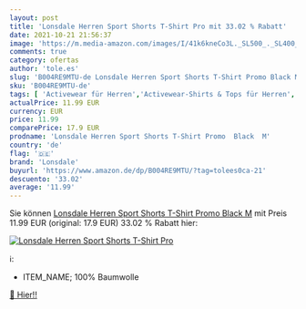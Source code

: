 ```yaml
---
layout: post
title: 'Lonsdale Herren Sport Shorts T-Shirt Pro mit 33.02 % Rabatt'
date: 2021-10-21 21:56:37
image: 'https://m.media-amazon.com/images/I/41k6kneCo3L._SL500_._SL400_.jpg'
comments: true
category: ofertas
author: 'tole.es'
slug: 'B004RE9MTU-de Lonsdale Herren Sport Shorts T-Shirt Promo Black M'
sku: 'B004RE9MTU-de'
tags: [ 'Activewear für Herren','Activewear-Shirts & Tops für Herren','Bekleidung','Herrenbekleidung','T-Shirts für Herren','Tops, T-Shirts & Hemden für Herren','lonsdale', ]
actualPrice: 11.99 EUR
currency: EUR
price: 11.99
comparePrice: 17.9 EUR
prodname: 'Lonsdale Herren Sport Shorts T-Shirt Promo  Black  M'
country: 'de'
flag: '🇩🇪'
brand: 'Lonsdale'
buyurl: 'https://www.amazon.de/dp/B004RE9MTU/?tag=tolees0ca-21'
descuento: '33.02'
average: '11.99'
---
```


Sie können [Lonsdale Herren Sport Shorts T-Shirt Promo  Black  M](https://www.amazon.de/dp/B004RE9MTU/?tag=tolees0ca-21) mit Preis 11.99 EUR (original: 17.9 EUR) 33.02 % Rabatt hier:

[![Lonsdale Herren Sport Shorts T-Shirt Pro](https://m.media-amazon.com/images/I/41k6kneCo3L._SL500_._SL400_.jpg)](https://www.amazon.de/dp/B004RE9MTU/?tag=tolees0ca-21)

ℹ️:

- ITEM_NAME; 100% Baumwolle

[🛒 Hier!!](https://www.amazon.de/dp/B004RE9MTU/?tag=tolees0ca-21)
